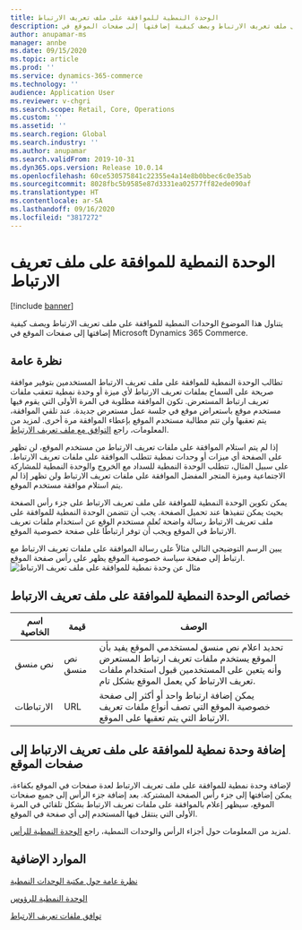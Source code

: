 ```yaml
---
title: الوحدة النمطية للموافقة على ملف تعريف الارتباط
description: يتناول هذا الموضوع الوحدات النمطية للموافقة على ملف تعريف الارتباط ويصف كيفية إضافتها إلى صفحات الموقع في Microsoft Dynamics 365 Commerce.
author: anupamar-ms
manager: annbe
ms.date: 09/15/2020
ms.topic: article
ms.prod: ''
ms.service: dynamics-365-commerce
ms.technology: ''
audience: Application User
ms.reviewer: v-chgri
ms.search.scope: Retail, Core, Operations
ms.custom: ''
ms.assetid: ''
ms.search.region: Global
ms.search.industry: ''
ms.author: anupamar
ms.search.validFrom: 2019-10-31
ms.dyn365.ops.version: Release 10.0.14
ms.openlocfilehash: 60ce530575841c22355e4a14e8b0bbec6c0e35ab
ms.sourcegitcommit: 8028fbc5b9585e87d3331ea02577ff82ede090af
ms.translationtype: HT
ms.contentlocale: ar-SA
ms.lasthandoff: 09/16/2020
ms.locfileid: "3817272"
---
```

# <a name="cookie-consent-module"></a>الوحدة النمطية للموافقة على ملف تعريف الارتباط

[!include [banner](includes/banner.md)]

يتناول هذا الموضوع الوحدات النمطية للموافقة على ملف تعريف الارتباط ويصف كيفية إضافتها إلى صفحات الموقع في Microsoft Dynamics 365 Commerce.

## <a name="overview"></a>نظرة عامة

تطالب الوحدة النمطية للموافقة على ملف تعريف الارتباط المستخدمين بتوفير موافقة صريحة على السماح بملفات تعريف الارتباط لأي ميزة أو وحدة نمطية تتعقب ملفات تعريف ارتباط المستعرض. تكون الموافقة مطلوبة في المرة الأولى التي يقوم فيها مستخدم موقع باستعراض موقع في جلسة عمل مستعرض جديدة. عند تلقي الموافقة، يتم تعقبها ولن تتم مطالبة مستخدم الموقع بإعطاء الموافقة مرة أخرى. لمزيد من المعلومات، راجع [التوافق مع ملف تعريف الارتباط](cookie-compliance.md).

إذا لم يتم استلام الموافقة على ملفات تعريف الارتباط من مستخدم الموقع، لن تظهر على الصفحة أي ميزات أو وحدات نمطية تتطلب الموافقة على ملفات تعريف الارتباط. على سبيل المثال، تتطلب الوحدة النمطية للسداد مع الخروج والوحدة النمطية للمشاركة الاجتماعية وميزة المتجر المفضل الموافقة على ملفات تعريف الارتباط ولن تظهر إذا لم يتم استلام موافقة مستخدم الموقع. 

يمكن تكوين الوحدة النمطية للموافقة على ملف تعريف الارتباط على جزء رأس الصفحة بحيث يمكن تنفيذها عند تحميل الصفحة. يجب أن تتضمن الوحدة النمطية للموافقة على ملف تعريف الارتباط رسالة واضحة تُعلم مستخدم الوقع عن استخدام ملفات تعريف الارتباط في الموقع ويجب أن توفر ارتباطًا غلى صفحة خصوصية الموقع.

يبين الرسم التوضيحي التالي مثالاً على رسالة الموافقة على ملفات تعريف الارتباط مع ارتباط إلى صفحة سياسة خصوصية الموقع يظهر على رأس صفحة الموقع.
![مثال عن وحدة نمطية للموافقة على ملف تعريف الارتباط](./media/ecommerce-cookieconsent.png)

## <a name="cookie-consent-module-properties"></a>خصائص الوحدة النمطية للموافقة على ملف تعريف الارتباط

| اسم الخاصية             | قيمة                 | الوصف |
|---------------------------|-----------------------|-------------|
| نص منسق                  | نص منسق | تحديد اعلام نص منسق لمستخدمي الموقع يفيد بأن الموقع يستخدم ملفات تعريف ارتباط المستعرض وأنه يتعين على المستخدمين قبول استخدام ملفات تعريف الارتباط كي يعمل الموقع بشكل تام. |
| الارتباطات | URL | يمكن إضافة ارتباط واحد أو أكثر إلى صفحة خصوصية الموقع التي تصف أنواع ملفات تعريف الارتباط التي يتم تعقبها على الموقع. |

## <a name="add-a-cookie-consent-module-to-site-pages"></a>إضافة وحدة نمطية للموافقة على ملف تعريف الارتباط إلى صفحات الموقع

لإضافة وحدة نمطية للموافقة على ملف تعريف الارتباط لعدة صفحات في الموقع بكفاءة، يمكن إضافتها إلى جزء رأس الصفحة المشتركة. بعد إضافة جزء الرأس إلى جميع صفحات الموقع، سيظهر إعلام بالموافقة على ملفات تعريف الارتباط بشكل تلقائي في المرة الأولى التي ينتقل فيها المستخدم إلى أي صفحة في الموقع.

لمزيد من المعلومات حول أجزاء الرأس والوحدات النمطية، راجع [الوحدة النمطية للرأس](author-header-module.md).

## <a name="additional-resources"></a>الموارد الإضافية

[نظرة عامة حول مكتبة الوحدات النمطية](starter-kit-overview.md)

[الوحدة النمطية للرؤوس](author-header-module.md) 

[توافق ملفات تعريف الارتباط](cookie-compliance.md)
